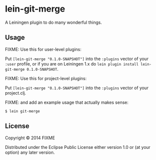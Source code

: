 # lein-git-merge

A Leiningen plugin to do many wonderful things.

## Usage

FIXME: Use this for user-level plugins:

Put `[lein-git-merge "0.1.0-SNAPSHOT"]` into the `:plugins` vector of your
`:user` profile, or if you are on Leiningen 1.x do `lein plugin install
lein-git-merge 0.1.0-SNAPSHOT`.

FIXME: Use this for project-level plugins:

Put `[lein-git-merge "0.1.0-SNAPSHOT"]` into the `:plugins` vector of your project.clj.

FIXME: and add an example usage that actually makes sense:

    $ lein git-merge

## License

Copyright © 2014 FIXME

Distributed under the Eclipse Public License either version 1.0 or (at
your option) any later version.
